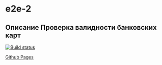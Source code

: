 # e2e-2

## Описание Проверка валидности банковских карт

[![Build status](https://ci.appveyor.com/api/projects/status/1xfsmbhn0lfay7la?svg=true)](https://ci.appveyor.com/project/Pavel19740404/e2e-2)

[Github Pages](https://pavel19740404.github.io/e2e-2/)

